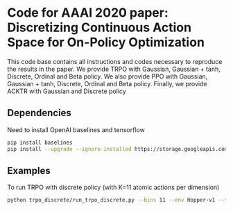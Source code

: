 # Code for AAAI 2020 paper: Discretizing Continuous Action Space for On-Policy Optimization

This code base contains all instructions and codes necessary to reproduce the results in the paper. We provide TRPO with Gaussian, Gaussian + tanh, Discrete, Ordinal and Beta policy. We also provide PPO with Gaussian, Gaussian + tanh, Discrete, Ordinal and Beta policy. Finally, we provide ACKTR with Gaussian and Discrete policy

## Dependencies
Need to install OpenAI baselines and tensorflow
```bash
pip install baselines
pip install --upgrade --ignore-installed https://storage.googleapis.com/tensorflow/linux/cpu/tensorflow-1.6.0-cp35-none-linux_x86_64.whl
```

## Examples
To run TRPO with discrete policy (with K=11 atomic actions per dimension)
```bash
python trpo_discrete/run_trpo_discrete.py --bins 11 --env Hopper-v1 --seed 100
```
